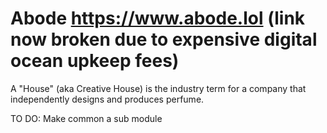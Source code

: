 # Abode https://www.abode.lol (link now broken due to expensive digital ocean upkeep fees)

A "House" (aka Creative House) is the industry term for a company that independently designs and produces perfume. 

TO DO:
Make common a sub module
